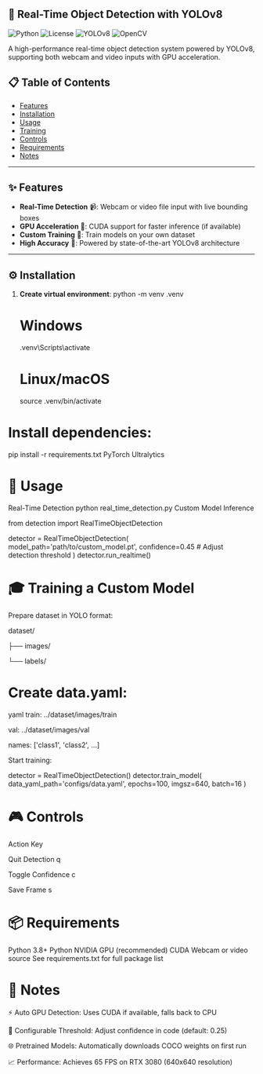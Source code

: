 ## 🚀 Real-Time Object Detection with YOLOv8

![Python](https://img.shields.io/badge/Python-3.8%2B-blue)
![License](https://img.shields.io/badge/License-MIT-green)
![YOLOv8](https://img.shields.io/badge/Framework-YOLOv8-00FFFF)
![OpenCV](https://img.shields.io/badge/Tools-OpenCV-%23FF0000)

A high-performance real-time object detection system powered by YOLOv8, supporting both webcam and video inputs with GPU acceleration.


## 📋 Table of Contents
- [Features](#✨-features)
- [Installation](#⚙️-installation)
- [Usage](#🚦-usage)
- [Training](#🎓-training-a-custom-model)
- [Controls](#🎮-controls)
- [Requirements](#📦-requirements)
- [Notes](#📝-notes)

---

## ✨ Features
- **Real-Time Detection** 📹: Webcam or video file input with live bounding boxes
- **GPU Acceleration** 🚄: CUDA support for faster inference (if available)
- **Custom Training** 🧠: Train models on your own dataset
- **High Accuracy** 🎯: Powered by state-of-the-art YOLOv8 architecture

---

## ⚙️ Installation
1. **Create virtual environment**:
   python -m venv .venv
   # Windows
   .venv\Scripts\activate
   # Linux/macOS
   source .venv/bin/activate
   
# Install dependencies:
pip install -r requirements.txt
PyTorch Ultralytics

# 🚦 Usage
Real-Time Detection
python real_time_detection.py
Custom Model Inference

from detection import RealTimeObjectDetection

detector = RealTimeObjectDetection(
    model_path='path/to/custom_model.pt',
    confidence=0.45  # Adjust detection threshold
)
detector.run_realtime()
# 🎓 Training a Custom Model
Prepare dataset in YOLO format:

dataset/

  ├── images/
  
  └── labels/
  
# Create data.yaml:
yaml
train: ../dataset/images/train

val: ../dataset/images/val

names: ['class1', 'class2', ...]

Start training:

detector = RealTimeObjectDetection()
detector.train_model(
    data_yaml_path='configs/data.yaml',
    epochs=100,
    imgsz=640,
    batch=16
)
# 🎮 Controls
Action	Key

Quit Detection	q

Toggle Confidence	c

Save Frame	s

# 📦 Requirements

Python 3.8+ Python
NVIDIA GPU (recommended) CUDA
Webcam or video source
See requirements.txt for full package list

# 📝 Notes
⚡ Auto GPU Detection: Uses CUDA if available, falls back to CPU

🔧 Configurable Threshold: Adjust confidence in code (default: 0.25)

🌐 Pretrained Models: Automatically downloads COCO weights on first run

📈 Performance: Achieves 65 FPS on RTX 3080 (640x640 resolution)
